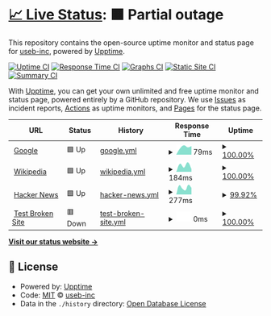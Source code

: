 # [📈 Live Status](https://useb-inc.github.io/useb-api-upptime): <!--live status--> **🟧 Partial outage**

This repository contains the open-source uptime monitor and status page for [useb-inc](https://useb-inc.github.io/useb-api-upptime), powered by [Upptime](https://github.com/upptime/upptime).

[![Uptime CI](https://github.com/useb-inc/useb-api-upptime/workflows/Uptime%20CI/badge.svg)](https://github.com/useb-inc/useb-api-upptime/actions?query=workflow%3A%22Uptime+CI%22)
[![Response Time CI](https://github.com/useb-inc/useb-api-upptime/workflows/Response%20Time%20CI/badge.svg)](https://github.com/useb-inc/useb-api-upptime/actions?query=workflow%3A%22Response+Time+CI%22)
[![Graphs CI](https://github.com/useb-inc/useb-api-upptime/workflows/Graphs%20CI/badge.svg)](https://github.com/useb-inc/useb-api-upptime/actions?query=workflow%3A%22Graphs+CI%22)
[![Static Site CI](https://github.com/useb-inc/useb-api-upptime/workflows/Static%20Site%20CI/badge.svg)](https://github.com/useb-inc/useb-api-upptime/actions?query=workflow%3A%22Static+Site+CI%22)
[![Summary CI](https://github.com/useb-inc/useb-api-upptime/workflows/Summary%20CI/badge.svg)](https://github.com/useb-inc/useb-api-upptime/actions?query=workflow%3A%22Summary+CI%22)

With [Upptime](https://upptime.js.org), you can get your own unlimited and free uptime monitor and status page, powered entirely by a GitHub repository. We use [Issues](https://github.com/useb-inc/useb-api-upptime/issues) as incident reports, [Actions](https://github.com/useb-inc/useb-api-upptime/actions) as uptime monitors, and [Pages](https://useb-inc.github.io/useb-api-upptime) for the status page.

<!--start: status pages-->
<!-- This summary is generated by Upptime (https://github.com/upptime/upptime) -->
<!-- Do not edit this manually, your changes will be overwritten -->
<!-- prettier-ignore -->
| URL | Status | History | Response Time | Uptime |
| --- | ------ | ------- | ------------- | ------ |
| <img alt="" src="https://icons.duckduckgo.com/ip3/www.google.com.ico" height="13"> [Google](https://www.google.com) | 🟩 Up | [google.yml](https://github.com/useb-inc/useB-api-upptime/commits/HEAD/history/google.yml) | <details><summary><img alt="Response time graph" src="./graphs/google/response-time-week.png" height="20"> 79ms</summary><br><a href="https://useb-inc.github.io/useB-api-upptime/history/google"><img alt="Response time 79" src="https://img.shields.io/endpoint?url=https%3A%2F%2Fraw.githubusercontent.com%2Fuseb-inc%2FuseB-api-upptime%2FHEAD%2Fapi%2Fgoogle%2Fresponse-time.json"></a><br><a href="https://useb-inc.github.io/useB-api-upptime/history/google"><img alt="24-hour response time 85" src="https://img.shields.io/endpoint?url=https%3A%2F%2Fraw.githubusercontent.com%2Fuseb-inc%2FuseB-api-upptime%2FHEAD%2Fapi%2Fgoogle%2Fresponse-time-day.json"></a><br><a href="https://useb-inc.github.io/useB-api-upptime/history/google"><img alt="7-day response time 79" src="https://img.shields.io/endpoint?url=https%3A%2F%2Fraw.githubusercontent.com%2Fuseb-inc%2FuseB-api-upptime%2FHEAD%2Fapi%2Fgoogle%2Fresponse-time-week.json"></a><br><a href="https://useb-inc.github.io/useB-api-upptime/history/google"><img alt="30-day response time 79" src="https://img.shields.io/endpoint?url=https%3A%2F%2Fraw.githubusercontent.com%2Fuseb-inc%2FuseB-api-upptime%2FHEAD%2Fapi%2Fgoogle%2Fresponse-time-month.json"></a><br><a href="https://useb-inc.github.io/useB-api-upptime/history/google"><img alt="1-year response time 79" src="https://img.shields.io/endpoint?url=https%3A%2F%2Fraw.githubusercontent.com%2Fuseb-inc%2FuseB-api-upptime%2FHEAD%2Fapi%2Fgoogle%2Fresponse-time-year.json"></a></details> | <details><summary><a href="https://useb-inc.github.io/useB-api-upptime/history/google">100.00%</a></summary><a href="https://useb-inc.github.io/useB-api-upptime/history/google"><img alt="All-time uptime 100.00%" src="https://img.shields.io/endpoint?url=https%3A%2F%2Fraw.githubusercontent.com%2Fuseb-inc%2FuseB-api-upptime%2FHEAD%2Fapi%2Fgoogle%2Fuptime.json"></a><br><a href="https://useb-inc.github.io/useB-api-upptime/history/google"><img alt="24-hour uptime 100.00%" src="https://img.shields.io/endpoint?url=https%3A%2F%2Fraw.githubusercontent.com%2Fuseb-inc%2FuseB-api-upptime%2FHEAD%2Fapi%2Fgoogle%2Fuptime-day.json"></a><br><a href="https://useb-inc.github.io/useB-api-upptime/history/google"><img alt="7-day uptime 100.00%" src="https://img.shields.io/endpoint?url=https%3A%2F%2Fraw.githubusercontent.com%2Fuseb-inc%2FuseB-api-upptime%2FHEAD%2Fapi%2Fgoogle%2Fuptime-week.json"></a><br><a href="https://useb-inc.github.io/useB-api-upptime/history/google"><img alt="30-day uptime 100.00%" src="https://img.shields.io/endpoint?url=https%3A%2F%2Fraw.githubusercontent.com%2Fuseb-inc%2FuseB-api-upptime%2FHEAD%2Fapi%2Fgoogle%2Fuptime-month.json"></a><br><a href="https://useb-inc.github.io/useB-api-upptime/history/google"><img alt="1-year uptime 100.00%" src="https://img.shields.io/endpoint?url=https%3A%2F%2Fraw.githubusercontent.com%2Fuseb-inc%2FuseB-api-upptime%2FHEAD%2Fapi%2Fgoogle%2Fuptime-year.json"></a></details>
| <img alt="" src="https://icons.duckduckgo.com/ip3/en.wikipedia.org.ico" height="13"> [Wikipedia](https://en.wikipedia.org) | 🟩 Up | [wikipedia.yml](https://github.com/useb-inc/useB-api-upptime/commits/HEAD/history/wikipedia.yml) | <details><summary><img alt="Response time graph" src="./graphs/wikipedia/response-time-week.png" height="20"> 184ms</summary><br><a href="https://useb-inc.github.io/useB-api-upptime/history/wikipedia"><img alt="Response time 184" src="https://img.shields.io/endpoint?url=https%3A%2F%2Fraw.githubusercontent.com%2Fuseb-inc%2FuseB-api-upptime%2FHEAD%2Fapi%2Fwikipedia%2Fresponse-time.json"></a><br><a href="https://useb-inc.github.io/useB-api-upptime/history/wikipedia"><img alt="24-hour response time 88" src="https://img.shields.io/endpoint?url=https%3A%2F%2Fraw.githubusercontent.com%2Fuseb-inc%2FuseB-api-upptime%2FHEAD%2Fapi%2Fwikipedia%2Fresponse-time-day.json"></a><br><a href="https://useb-inc.github.io/useB-api-upptime/history/wikipedia"><img alt="7-day response time 184" src="https://img.shields.io/endpoint?url=https%3A%2F%2Fraw.githubusercontent.com%2Fuseb-inc%2FuseB-api-upptime%2FHEAD%2Fapi%2Fwikipedia%2Fresponse-time-week.json"></a><br><a href="https://useb-inc.github.io/useB-api-upptime/history/wikipedia"><img alt="30-day response time 184" src="https://img.shields.io/endpoint?url=https%3A%2F%2Fraw.githubusercontent.com%2Fuseb-inc%2FuseB-api-upptime%2FHEAD%2Fapi%2Fwikipedia%2Fresponse-time-month.json"></a><br><a href="https://useb-inc.github.io/useB-api-upptime/history/wikipedia"><img alt="1-year response time 184" src="https://img.shields.io/endpoint?url=https%3A%2F%2Fraw.githubusercontent.com%2Fuseb-inc%2FuseB-api-upptime%2FHEAD%2Fapi%2Fwikipedia%2Fresponse-time-year.json"></a></details> | <details><summary><a href="https://useb-inc.github.io/useB-api-upptime/history/wikipedia">100.00%</a></summary><a href="https://useb-inc.github.io/useB-api-upptime/history/wikipedia"><img alt="All-time uptime 100.00%" src="https://img.shields.io/endpoint?url=https%3A%2F%2Fraw.githubusercontent.com%2Fuseb-inc%2FuseB-api-upptime%2FHEAD%2Fapi%2Fwikipedia%2Fuptime.json"></a><br><a href="https://useb-inc.github.io/useB-api-upptime/history/wikipedia"><img alt="24-hour uptime 100.00%" src="https://img.shields.io/endpoint?url=https%3A%2F%2Fraw.githubusercontent.com%2Fuseb-inc%2FuseB-api-upptime%2FHEAD%2Fapi%2Fwikipedia%2Fuptime-day.json"></a><br><a href="https://useb-inc.github.io/useB-api-upptime/history/wikipedia"><img alt="7-day uptime 100.00%" src="https://img.shields.io/endpoint?url=https%3A%2F%2Fraw.githubusercontent.com%2Fuseb-inc%2FuseB-api-upptime%2FHEAD%2Fapi%2Fwikipedia%2Fuptime-week.json"></a><br><a href="https://useb-inc.github.io/useB-api-upptime/history/wikipedia"><img alt="30-day uptime 100.00%" src="https://img.shields.io/endpoint?url=https%3A%2F%2Fraw.githubusercontent.com%2Fuseb-inc%2FuseB-api-upptime%2FHEAD%2Fapi%2Fwikipedia%2Fuptime-month.json"></a><br><a href="https://useb-inc.github.io/useB-api-upptime/history/wikipedia"><img alt="1-year uptime 100.00%" src="https://img.shields.io/endpoint?url=https%3A%2F%2Fraw.githubusercontent.com%2Fuseb-inc%2FuseB-api-upptime%2FHEAD%2Fapi%2Fwikipedia%2Fuptime-year.json"></a></details>
| <img alt="" src="https://icons.duckduckgo.com/ip3/news.ycombinator.com.ico" height="13"> [Hacker News](https://news.ycombinator.com) | 🟩 Up | [hacker-news.yml](https://github.com/useb-inc/useB-api-upptime/commits/HEAD/history/hacker-news.yml) | <details><summary><img alt="Response time graph" src="./graphs/hacker-news/response-time-week.png" height="20"> 277ms</summary><br><a href="https://useb-inc.github.io/useB-api-upptime/history/hacker-news"><img alt="Response time 277" src="https://img.shields.io/endpoint?url=https%3A%2F%2Fraw.githubusercontent.com%2Fuseb-inc%2FuseB-api-upptime%2FHEAD%2Fapi%2Fhacker-news%2Fresponse-time.json"></a><br><a href="https://useb-inc.github.io/useB-api-upptime/history/hacker-news"><img alt="24-hour response time 195" src="https://img.shields.io/endpoint?url=https%3A%2F%2Fraw.githubusercontent.com%2Fuseb-inc%2FuseB-api-upptime%2FHEAD%2Fapi%2Fhacker-news%2Fresponse-time-day.json"></a><br><a href="https://useb-inc.github.io/useB-api-upptime/history/hacker-news"><img alt="7-day response time 277" src="https://img.shields.io/endpoint?url=https%3A%2F%2Fraw.githubusercontent.com%2Fuseb-inc%2FuseB-api-upptime%2FHEAD%2Fapi%2Fhacker-news%2Fresponse-time-week.json"></a><br><a href="https://useb-inc.github.io/useB-api-upptime/history/hacker-news"><img alt="30-day response time 277" src="https://img.shields.io/endpoint?url=https%3A%2F%2Fraw.githubusercontent.com%2Fuseb-inc%2FuseB-api-upptime%2FHEAD%2Fapi%2Fhacker-news%2Fresponse-time-month.json"></a><br><a href="https://useb-inc.github.io/useB-api-upptime/history/hacker-news"><img alt="1-year response time 277" src="https://img.shields.io/endpoint?url=https%3A%2F%2Fraw.githubusercontent.com%2Fuseb-inc%2FuseB-api-upptime%2FHEAD%2Fapi%2Fhacker-news%2Fresponse-time-year.json"></a></details> | <details><summary><a href="https://useb-inc.github.io/useB-api-upptime/history/hacker-news">99.92%</a></summary><a href="https://useb-inc.github.io/useB-api-upptime/history/hacker-news"><img alt="All-time uptime 100.00%" src="https://img.shields.io/endpoint?url=https%3A%2F%2Fraw.githubusercontent.com%2Fuseb-inc%2FuseB-api-upptime%2FHEAD%2Fapi%2Fhacker-news%2Fuptime.json"></a><br><a href="https://useb-inc.github.io/useB-api-upptime/history/hacker-news"><img alt="24-hour uptime 100.00%" src="https://img.shields.io/endpoint?url=https%3A%2F%2Fraw.githubusercontent.com%2Fuseb-inc%2FuseB-api-upptime%2FHEAD%2Fapi%2Fhacker-news%2Fuptime-day.json"></a><br><a href="https://useb-inc.github.io/useB-api-upptime/history/hacker-news"><img alt="7-day uptime 99.92%" src="https://img.shields.io/endpoint?url=https%3A%2F%2Fraw.githubusercontent.com%2Fuseb-inc%2FuseB-api-upptime%2FHEAD%2Fapi%2Fhacker-news%2Fuptime-week.json"></a><br><a href="https://useb-inc.github.io/useB-api-upptime/history/hacker-news"><img alt="30-day uptime 99.98%" src="https://img.shields.io/endpoint?url=https%3A%2F%2Fraw.githubusercontent.com%2Fuseb-inc%2FuseB-api-upptime%2FHEAD%2Fapi%2Fhacker-news%2Fuptime-month.json"></a><br><a href="https://useb-inc.github.io/useB-api-upptime/history/hacker-news"><img alt="1-year uptime 100.00%" src="https://img.shields.io/endpoint?url=https%3A%2F%2Fraw.githubusercontent.com%2Fuseb-inc%2FuseB-api-upptime%2FHEAD%2Fapi%2Fhacker-news%2Fuptime-year.json"></a></details>
| <img alt="" src="https://icons.duckduckgo.com/ip3/thissitedoesnotexist.koj.co.ico" height="13"> [Test Broken Site](https://thissitedoesnotexist.koj.co) | 🟥 Down | [test-broken-site.yml](https://github.com/useb-inc/useB-api-upptime/commits/HEAD/history/test-broken-site.yml) | <details><summary><img alt="Response time graph" src="./graphs/test-broken-site/response-time-week.png" height="20"> 0ms</summary><br><a href="https://useb-inc.github.io/useB-api-upptime/history/test-broken-site"><img alt="Response time 0" src="https://img.shields.io/endpoint?url=https%3A%2F%2Fraw.githubusercontent.com%2Fuseb-inc%2FuseB-api-upptime%2FHEAD%2Fapi%2Ftest-broken-site%2Fresponse-time.json"></a><br><a href="https://useb-inc.github.io/useB-api-upptime/history/test-broken-site"><img alt="24-hour response time 0" src="https://img.shields.io/endpoint?url=https%3A%2F%2Fraw.githubusercontent.com%2Fuseb-inc%2FuseB-api-upptime%2FHEAD%2Fapi%2Ftest-broken-site%2Fresponse-time-day.json"></a><br><a href="https://useb-inc.github.io/useB-api-upptime/history/test-broken-site"><img alt="7-day response time 0" src="https://img.shields.io/endpoint?url=https%3A%2F%2Fraw.githubusercontent.com%2Fuseb-inc%2FuseB-api-upptime%2FHEAD%2Fapi%2Ftest-broken-site%2Fresponse-time-week.json"></a><br><a href="https://useb-inc.github.io/useB-api-upptime/history/test-broken-site"><img alt="30-day response time 0" src="https://img.shields.io/endpoint?url=https%3A%2F%2Fraw.githubusercontent.com%2Fuseb-inc%2FuseB-api-upptime%2FHEAD%2Fapi%2Ftest-broken-site%2Fresponse-time-month.json"></a><br><a href="https://useb-inc.github.io/useB-api-upptime/history/test-broken-site"><img alt="1-year response time 0" src="https://img.shields.io/endpoint?url=https%3A%2F%2Fraw.githubusercontent.com%2Fuseb-inc%2FuseB-api-upptime%2FHEAD%2Fapi%2Ftest-broken-site%2Fresponse-time-year.json"></a></details> | <details><summary><a href="https://useb-inc.github.io/useB-api-upptime/history/test-broken-site">100.00%</a></summary><a href="https://useb-inc.github.io/useB-api-upptime/history/test-broken-site"><img alt="All-time uptime 100.00%" src="https://img.shields.io/endpoint?url=https%3A%2F%2Fraw.githubusercontent.com%2Fuseb-inc%2FuseB-api-upptime%2FHEAD%2Fapi%2Ftest-broken-site%2Fuptime.json"></a><br><a href="https://useb-inc.github.io/useB-api-upptime/history/test-broken-site"><img alt="24-hour uptime 100.00%" src="https://img.shields.io/endpoint?url=https%3A%2F%2Fraw.githubusercontent.com%2Fuseb-inc%2FuseB-api-upptime%2FHEAD%2Fapi%2Ftest-broken-site%2Fuptime-day.json"></a><br><a href="https://useb-inc.github.io/useB-api-upptime/history/test-broken-site"><img alt="7-day uptime 100.00%" src="https://img.shields.io/endpoint?url=https%3A%2F%2Fraw.githubusercontent.com%2Fuseb-inc%2FuseB-api-upptime%2FHEAD%2Fapi%2Ftest-broken-site%2Fuptime-week.json"></a><br><a href="https://useb-inc.github.io/useB-api-upptime/history/test-broken-site"><img alt="30-day uptime 100.00%" src="https://img.shields.io/endpoint?url=https%3A%2F%2Fraw.githubusercontent.com%2Fuseb-inc%2FuseB-api-upptime%2FHEAD%2Fapi%2Ftest-broken-site%2Fuptime-month.json"></a><br><a href="https://useb-inc.github.io/useB-api-upptime/history/test-broken-site"><img alt="1-year uptime 100.00%" src="https://img.shields.io/endpoint?url=https%3A%2F%2Fraw.githubusercontent.com%2Fuseb-inc%2FuseB-api-upptime%2FHEAD%2Fapi%2Ftest-broken-site%2Fuptime-year.json"></a></details>

<!--end: status pages-->

[**Visit our status website →**](https://useb-inc.github.io/useb-api-upptime)

## 📄 License

- Powered by: [Upptime](https://github.com/upptime/upptime)
- Code: [MIT](./LICENSE) © [useb-inc](https://useb-inc.github.io/useb-api-upptime)
- Data in the `./history` directory: [Open Database License](https://opendatacommons.org/licenses/odbl/1-0/)
